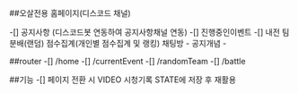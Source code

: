 ##오살전용 홈페이지(디스코드 채널)
 
-[] 공지사항 (디스코드봇 연동하여 공지사항채널 연동)
-[] 진행중인이벤트
-[] 내전
   팀분배(랜덤)
   점수집계(개인별 점수집계 및 랭킹)
   채팅방 - 공지개념 -


##router
-[] /home
-[] /currentEvent
-[] /randomTeam
-[] /battle
	
	
##기능
-[] 페이지 전환 시 VIDEO 시청기록 STATE에 저장 후 재활용